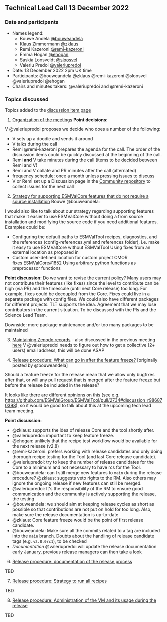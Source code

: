 ## Technical Lead Call 13 December 2022

### Date and participants

- Names legend:
  - Bouwe Andela [@bouweandela](https://github.com/bouweandela)
  - Klaus Zimmermann [@zklaus](https://github.com/zklaus)
  - Remi Kazeroni [@remi-kazeroni](https://github.com/remi-kazeroni)
  - Emma Hogan [@ehogan](https://github.com/ehogan)
  - Saskia Loosveldt [@sloosvel](https://github.com/sloosvel)
  - Valeriu Predoi [@valeriupredoi](https://github.com/valeriupredoi)
- Date: 13 December 2022 2pm UK time
- Participants: @bouweandela @zklaus @remi-kazeroni @sloosvel @valeriupredoi @ehogan
- Chairs and minutes takers: @valeriupredoi and @remi-kazeroni

### Topics discussed

Topics added to the [discussion item page](https://github.com/ESMValGroup/Community/discussions/62)

1. [Organization of the meetings](https://github.com/ESMValGroup/Community/discussions/62#discussioncomment-4148598)
**Point decisions:**

  V @valeriupredoi proposes we decide who does a number of the following:
   - V sets up a doodle and sends it around
   - V talks during the call
   - Remi @remi-kazeroni prepares the agenda for the call. The order of the discussion items could be quickly discussed at the beginning of the call.
   - Remi **and** V take minutes during the call (items to be decided between Remi and V)
   - Remi and V collate and PR minutes after the call (alternated)
   - frequency schedule: once a month unless pressing issues to discuss
   - V or Remi set up a Discussion page in the [Community repository](https://github.com/ESMValGroup/Community/discussions) to collect issues for the next call

2. [Strategy for supporting ESMValCore features that do not require a source installation](https://github.com/ESMValGroup/Community/discussions/62#discussioncomment-4388155)
Bouwe @bouweandela:

I would also like to talk about our strategy regarding supporting features that make it easier to use ESMValCore without doing a from source installation and modifying the source code if you need additional features. Examples could be:

  - Configuring the default paths to ESMValTool recipes, diagnostics, and the references (config-references.yml and references folder), i.e. make it easy to use ESMValCore without ESMValTool
Using fixes from an external location as proposed in
  - Custom user-defined location for custom project CMOR fixes ESMValCore#1852
    Using arbitrary python functions as preprocessor functions

**Point discussion:**
Do we want to revise the current policy? Many users may not contribute their features (like fixes) since the level to contribute can be high (via PR) and the timescale (until next Core release) too long. For example, fixes could be decoupled from the Core. Fixes could live in a separate package with config files. We could also have different packages for different projects. TLT supports the idea. Agreement that we may lose contributors in the current situation. To be discussed with the PIs and the Science Lead Team.

Downside: more package maintenance and/or too many packages to be maintained

3. [Maintaining Zenodo records](https://github.com/ESMValGroup/Community/discussions/62#discussioncomment-4119360) - also discussed in the previous meeting [here](https://github.com/ESMValGroup/Community/discussions/56#discussioncomment-4026465)
 V @valeriupredoi needs to figure out how to get a collective (2+ users) email address, this will be done ASAP

5. [Release procedure: What can go in after the feature freeze?](https://github.com/ESMValGroup/Community/discussions/62#discussioncomment-4390294)
[originally posted by @bouweandela]

Should a feature freeze for the release mean that we allow only bugfixes after that, or will any pull request that is merged after the feature freeze but before the release be included in the release?

It looks like there are different opinions on this (see e.g. https://github.com/ESMValGroup/ESMValTool/pull/2734#discussion_r986870398), so it would be good to talk about this at the upcoming tech lead team meeting.

**Point discussion:**

- @zklaus: supports the idea of release Core and the tool shortly after.
- @valeriupredoi: important to keep feature freeze.
- @ehogan: unlikely that the recipe test workflow would be available for the next release (v2.8)
- @remi-kazeroni: prefers working with release candidates and only doing thorough recipe testing for the Tool (and last Core release candidate).
- @valeriupredoi: try to keep the number of release candidates for the Core to a minimum and not necessary to have rcs for the Tool.
- @bouweandela: can I still merge new features to `main` during the release procedure? @zklaus: suggests veto rights to the RM. Also others may ignore the ongoing release if new features can still be merged.
- @valeriupredoi: It's the responsibility of the RM to ensure good communication and the community is actively supporting the release, the testing
- @bouweandela: we should aim at keeping release cycles as short as possible so that contributions are not put on hold for too long. Also, make sure the release documentation is up-to-date
- @zklaus: Core feature freeze would be the point of first release candidate.
- @bouweandela: Make sure all the commits related to a tag are included into the `main` branch. Doubts about the handling of release candidate tags (e.g. `v2.8.0rc1`), to be checked 
- *Documentation* @valeriupredoi will update the release documentation early January, previous release managers can then take a look

6. [Release procedure: documentation of the release process](https://github.com/ESMValGroup/Community/discussions/62#discussioncomment-4390307)

TBD

7. [Release procedure: Strategy to run all recipes](https://github.com/ESMValGroup/Community/discussions/62#discussioncomment-4119346)

TBD

8. [Release procedure: Administration of the VM and its usage during the release](https://github.com/ESMValGroup/Community/discussions/62#discussioncomment-4148563)

TBD
